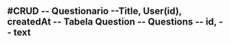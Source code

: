 

#CRUD
-- Questionario
  --Title, User(id), createdAt
-- Tabela Question
    -- Questions
    -- id,
    -- text
--
